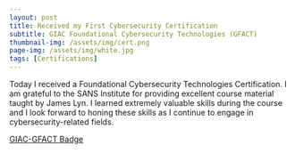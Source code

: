 ```yaml
---
layout: post
title: Received my First Cybersecurity Certification
subtitle: GIAC Foundational Cybersecurity Technologies (GFACT)
thumbnail-img: /assets/img/cert.png
page-img: /assets/img/white.jpg
tags: [Certifications]
---
```


Today I received a Foundational Cybersecurity Technologies Certification. I am grateful to the SANS Institute for providing excellent course material taught by James Lyn. I learned extremely valuable skills during
the course and I look forward to honing these skills as I continue to engage in cybersecurity-related fields.
    
[GIAC-GFACT Badge](https://www.credly.com/badges/f20069fa-413b-47f0-a080-551f49f3d8b3/public_url)


